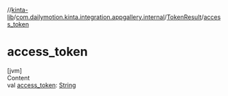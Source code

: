 //[kinta-lib](../../../index.md)/[com.dailymotion.kinta.integration.appgallery.internal](../index.md)/[TokenResult](index.md)/[access_token](access_token.md)



# access_token  
[jvm]  
Content  
val [access_token](access_token.md): [String](https://kotlinlang.org/api/latest/jvm/stdlib/kotlin/-string/index.html)  



